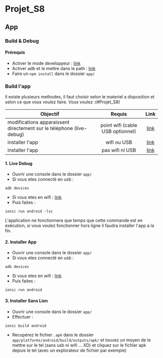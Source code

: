 # Projet_S8

## App
### Build & Debug
#### Prérequis
- Activer le mode developpeur : [link](http://www.frandroid.com/android/developpement/184906_comment-acceder-au-mode-developpeur-sur-android)
- Activer adb et le mettre dans le path : [link](http://lifehacker.com/the-easiest-way-to-install-androids-adb-and-fastboot-to-1586992378)
- Faire un `npm install` dans le dossier `app/`
### Build l'app
Il existe plusieurs methodes, il faut choisir selon le materiel a disposition et selon ce que vous voulez faire. Vous voulez :(#Projet_S8)

| Objectif        |  Requis         | Link  |
| ------------- |:-------------:| :-----:|
|  modifications apparaissent directement sur le téléphone (live-debug)      | point wifi (cable USB optionnel) | [link](#1-live-debug) |
| installer l'app     | wifi ou USB      |   [link](#2-installer-app) |
| installer l'app | pas wifi ni USB      |    [link](#3-installer-sans-lien) |

#### 1. Live Debug
- Ouvrir une console dans le dossier `app/`
- Si vous etes connecté en usb : 
```
adb devices
```
- Si vous etes en wifi :
[link](http://stackoverflow.com/questions/2604727/how-can-i-connect-to-android-with-adb-over-tcp#answer-3623727)
- Puis faites :
```
ionic run android -lsc
```
L'application ne fonctionnera que temps que cette commande est en exécution, si vous voulez fonctionner hors ligne il faudra installer l'app a la fin.

#### 2. Installer App
- Ouvrir une console dans le dossier `app/`
- Si vous etes connecté en usb : 
```
adb devices
```
- Si vous etes en wifi :
[link](http://stackoverflow.com/questions/2604727/how-can-i-connect-to-android-with-adb-over-tcp#answer-3623727)
- Puis faites :
```
ionic run android
```

#### 3. Installer Sans Lien
- Ouvrir une console dans le dossier `app/`
- Effectuer :
```
ionic build android
```
- Recupérez le fichier `.apk` dans le dossier `app/platforms/android/build/outputs/apk/` et touvez un moyen de le mettre sur le tel (sans usb ni wifi ... XD) et cliquez sur le fichier apk depuis le tel (avec un explorateur de fichier par exemple)
